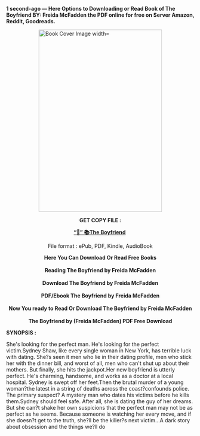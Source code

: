 <p><strong>1 second-ago &mdash; Here Options to Downloading or Read Book of The Boyfriend BY: Freida McFadden the PDF online for free on Server Amazon, Reddit, Goodreads.</strong></p><p><a href="https://yuzong16a.web.app/apply/208503280-the-boyfriend"><img style="display: block; margin-left: auto; margin-right: auto;" src="https://i.gr-assets.com/images/S/compressed.photo.goodreads.com/books/1711205083l/208503280.jpg" alt="Book Cover Image width=" width="330" height="488" /></a></p><p style="text-align: center;"><strong>GET COPY FILE :</strong></p><p style="text-align: center;"><strong><a href="https://yuzong16a.web.app/apply/208503280-the-boyfriend" target="_blank" rel="noopener">“📢” 📚The Boyfriend</a>&nbsp;</strong></p><p style="text-align: center;">File format : ePub, PDF, Kindle, AudioBook</p><div style="text-align: center;"><strong>Here You Can Download Or Read Free Books</strong></div><div style="text-align: center;">&nbsp;</div><div style="text-align: center;"><strong>Reading The Boyfriend by Freida McFadden</strong></div><div style="text-align: center;">&nbsp;</div><div style="text-align: center;"><strong>Download The Boyfriend by Freida McFadden</strong></div><div style="text-align: center;">&nbsp;</div><div style="text-align: center;"><strong>PDF/Ebook The Boyfriend by Freida McFadden</strong></div><div style="text-align: center;">&nbsp;</div><div style="text-align: center;"><strong>Now You ready to Read Or Download The Boyfriend by Freida McFadden</strong></div><div style="text-align: center;">&nbsp;</div><div style="text-align: center;"><strong>The Boyfriend by (Freida McFadden) PDF Free Download</strong></div><p><strong>SYNOPSIS :</strong></p><p>She's looking for the perfect man. He's looking for the perfect victim.Sydney Shaw, like every single woman in New York, has terrible luck with dating. She?s seen it men who lie in their dating profile, men who stick her with the dinner bill, and worst of all, men who can't shut up about their mothers. But finally, she hits the jackpot.Her new boyfriend is utterly perfect. He's charming, handsome, and works as a doctor at a local hospital. Sydney is swept off her feet.Then the brutal murder of a young woman?the latest in a string of deaths across the coast?confounds police. The primary suspect? A mystery man who dates his victims before he kills them.Sydney should feel safe. After all, she is dating the guy of her dreams. But she can?t shake her own suspicions that the perfect man may not be as perfect as he seems. Because someone is watching her every move, and if she doesn?t get to the truth, she?ll be the killer?s next victim...A dark story about obsession and the things we?ll do </p>
